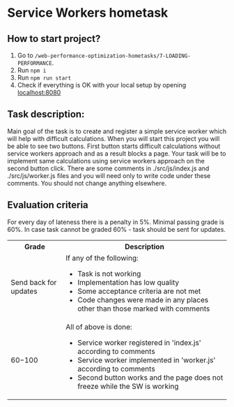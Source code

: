 # Service Workers hometask

## How to start project?

1. Go to `/web-performance-optimization-hometasks/7-LOADING-PERFORMANCE`.
2. Run `npm i`
3. Run `npm run start`
4. Check if everything is OK with your local setup by opening [localhost:8080](http://localhost:8080)

## Task description:
Main goal of the task is to create and register a simple service worker which will help with difficult calculations.
When you will start this project you will be able to see two buttons. First button starts difficult calculations without
service workers approach and as a result blocks a page. Your task will be to implement same calculations using service
workers approach on the second button click. There are some comments in ./src/js/index.js and ./src/js/worker.js files
and you will need only to write code under these comments. You should not change anything elsewhere.

## Evaluation criteria
For every day of lateness there is a penalty in 5%.
Minimal passing grade is 60%. In case task cannot be graded 60% - task should be sent for updates.

<table>
  <tbody>
    <tr>
      <th>Grade</th>
      <th>Description</th>
    </tr>
    <tr>
      <td>Send back for updates</td>
      <td>If any of the following:
        <ul>
          <li>Task is not working</li>
          <li>Implementation has low quality</li>
          <li>Some acceptance criteria are not met</li>
          <li>Code changes were made in any places other than those marked with comments</li>
        </ul>
      </td>
    </tr>
    <tr>
      <td>60−100</td>
      <td>All of above is done:
        <ul>
          <li>Service worker registered in 'index.js' according to comments</li>
          <li>Service worker implemented in 'worker.js' according to comments</li>
          <li>Second button works and the page does not freeze while the SW is working</li>
        </ul>
      </td>
    </tr>
  </tbody>
</table>
